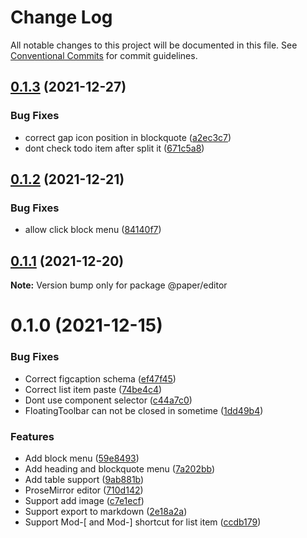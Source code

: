 # Change Log

All notable changes to this project will be documented in this file.
See [Conventional Commits](https://conventionalcommits.org) for commit guidelines.

## [0.1.3](https://github.com/li-yechao/paper/compare/@paper/editor@0.1.2...@paper/editor@0.1.3) (2021-12-27)

### Bug Fixes

- correct gap icon position in blockquote ([a2ec3c7](https://github.com/li-yechao/paper/commit/a2ec3c72c6d942eba7a172a47a99f4bb6b865285))
- dont check todo item after split it ([671c5a8](https://github.com/li-yechao/paper/commit/671c5a88cd2a717fb45a03ed60e51b7943627871))

## [0.1.2](https://github.com/li-yechao/paper/compare/@paper/editor@0.1.1...@paper/editor@0.1.2) (2021-12-21)

### Bug Fixes

- allow click block menu ([84140f7](https://github.com/li-yechao/paper/commit/84140f728ea65e18264b8c218b64e8e2315282ac))

## [0.1.1](https://github.com/li-yechao/paper/compare/@paper/editor@0.1.0...@paper/editor@0.1.1) (2021-12-20)

**Note:** Version bump only for package @paper/editor

# 0.1.0 (2021-12-15)

### Bug Fixes

- Correct figcaption schema ([ef47f45](https://github.com/li-yechao/paper/commit/ef47f451737c30271e17ede1a0c8ef03e6ec9e03))
- Correct list item paste ([74be4c4](https://github.com/li-yechao/paper/commit/74be4c480cc3a622fc5ed65ed5b7653c36f182ca))
- Dont use component selector ([c44a7c0](https://github.com/li-yechao/paper/commit/c44a7c0d8a092d0641570a90182787ae519da60e))
- FloatingToolbar can not be closed in sometime ([1dd49b4](https://github.com/li-yechao/paper/commit/1dd49b47644a4595808056ce5b202644b72defaa))

### Features

- Add block menu ([59e8493](https://github.com/li-yechao/paper/commit/59e84938b46c3327fbc2ec230533ab0cd71ad2ad))
- Add heading and blockquote menu ([7a202bb](https://github.com/li-yechao/paper/commit/7a202bbbbb9eb797eb38357ddc3dd75d371f5403))
- Add table support ([9ab881b](https://github.com/li-yechao/paper/commit/9ab881b8c720b0208761ee64d10b9cfa0f6ed03f))
- ProseMirror editor ([710d142](https://github.com/li-yechao/paper/commit/710d14220228b7b2a35416c6699cc01b03c09521))
- Support add image ([c7e1ecf](https://github.com/li-yechao/paper/commit/c7e1ecf5509896abb5a4e45bf92a71ea44353a0e))
- Support export to markdown ([2e18a2a](https://github.com/li-yechao/paper/commit/2e18a2acc9becbaf556a502e496f8988e2350b71))
- Support Mod-[ and Mod-] shortcut for list item ([ccdb179](https://github.com/li-yechao/paper/commit/ccdb179a6713efc736004c7e92cd2da48eb4ebc3))
